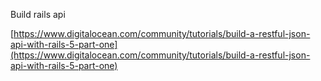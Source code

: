 Build rails api 

[https://www.digitalocean.com/community/tutorials/build-a-restful-json-api-with-rails-5-part-one](https://www.digitalocean.com/community/tutorials/build-a-restful-json-api-with-rails-5-part-one)
